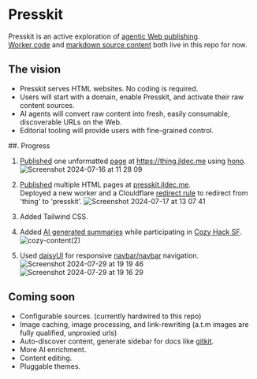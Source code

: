 # Presskit
Presskit is an active exploration of [agentic Web publishing](https://jldec.me/blog/what-web-publishing-should-be-like).  
[Worker code](https://github.com/jldec/presskit/blob/main/presskit-worker/src/index.tsx) and [markdown source content](https://github.com/jldec/presskit/tree/main/content) both live in this repo for now.

## The vision
- Presskit serves HTML websites. No coding is required.
- Users will start with a domain, enable Presskit, and activate their raw content sources.
- AI agents will convert raw content into fresh, easily consumable, discoverable URLs on the Web.
- Editorial tooling will provide users with fine-grained control.

##. Progress
1. [Published](https://presskit.jldec.me/new-thing) one unformatted [page](content/new-thing.md) at https://thing.jldec.me using [hono](https://hono.dev/).
  ![Screenshot 2024-07-16 at 11 28 09](https://github.com/user-attachments/assets/fea0cc4e-125b-4f14-84a6-c4b19385bc8d)

2. [Published](https://presskit.jldec.me/) multiple HTML pages at [presskit.jldec.me](https://presskit.jldec.me).  
   Deployed a new worker and a Clouldflare [redirect rule](https://developers.cloudflare.com/rules/url-forwarding/single-redirects/examples/#redirect-all-requests-to-a-different-hostname) to redirect from 'thing' to 'presskit'.
  ![Screenshot 2024-07-17 at 13 07 41](https://github.com/user-attachments/assets/d43e5f3f-3d29-485d-882f-11a64c997213)

3. Added Tailwind CSS.

4. Added [AI generated summaries](https://presskit.jldec.me/summarize) while participating in [Cozy Hack SF](https://lu.ma/wco3g23k?tk=5aQXWb).
   ![cozy-content(2)](https://github.com/user-attachments/assets/43694062-5fcf-41a8-b2cb-45f201a6caf0)

5. Used [daisyUI](https://presskit.jldec.me/daisyui) for responsive [navbar/navbar](https://daisyui.com/components/drawer/#navbar-menu-for-desktop--sidebar-drawer-for-mobile) navigation.  
  ![Screenshot 2024-07-29 at 19 19 46](https://github.com/user-attachments/assets/6806f55b-2dd5-4801-b65f-464e914b6113)  
  ![Screenshot 2024-07-29 at 19 16 29](https://github.com/user-attachments/assets/1ac24765-86a0-44c2-9110-982ffbc1d1f7)

## Coming soon

- Configurable sources. (currently hardwired to this repo)
- Image caching, image processing, and link-rewriting (a.t.m images are fully qualified, unproxied urls)
- Auto-discover content, generate sidebar for docs like [gitkit](https://gitkitjs.dev/).
- More AI enrichment.
- Content editing.
- Pluggable themes.
